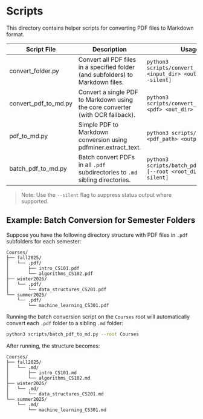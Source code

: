 # Scripts

This directory contains helper scripts for converting PDF files to Markdown format.

| Script File               | Description                                                                    | Usage                                                                  |
|---------------------------|--------------------------------------------------------------------------------|------------------------------------------------------------------------|
| convert_folder.py         | Convert all PDF files in a specified folder (and subfolders) to Markdown files. | `python3 scripts/convert_folder.py <input_dir> <output_root> [--silent]` |
| convert_pdf_to_md.py      | Convert a single PDF to Markdown using the core converter (with OCR fallback). | `python3 scripts/convert_pdf_to_md.py <pdf> <out_dir> [--silent]`       |
| pdf_to_md.py              | Simple PDF to Markdown conversion using pdfminer.extract_text.                | `python3 scripts/pdf_to_md.py <pdf_path> <output_dir>`                |
| batch_pdf_to_md.py        | Batch convert PDFs in all `.pdf` subdirectories to `.md` sibling directories. | `python3 scripts/batch_pdf_to_md.py [--root <root_dir>] [--silent]`     |

> Note: Use the `--silent` flag to suppress status output where supported.

## Example: Batch Conversion for Semester Folders

Suppose you have the following directory structure with PDF files in `.pdf` subfolders for each semester:

```
Courses/
├── fall2025/
│   └── .pdf/
│       ├── intro_CS101.pdf
│       └── algorithms_CS102.pdf
├── winter2026/
│   └── .pdf/
│       └── data_structures_CS201.pdf
└── summer2025/
    └── .pdf/
        └── machine_learning_CS301.pdf
```

Running the batch conversion script on the `Courses` root will automatically convert each `.pdf` folder to a sibling `.md` folder:

```bash
python3 scripts/batch_pdf_to_md.py --root Courses
```

After running, the structure becomes:

```
Courses/
├── fall2025/
│   └── .md/
│       ├── intro_CS101.md
│       └── algorithms_CS102.md
├── winter2026/
│   └── .md/
│       └── data_structures_CS201.md
└── summer2025/
    └── .md/
        └── machine_learning_CS301.md
```